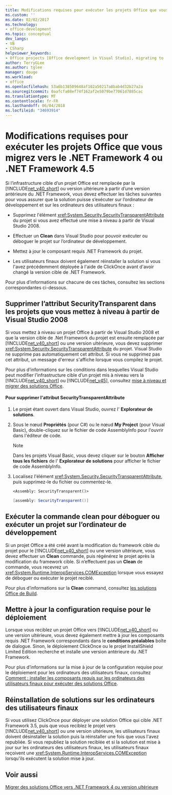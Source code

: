 ```yaml
---
title: Modifications requises pour exécuter les projets Office que vous migrez vers le .NET Framework 4 ou .NET Framework 4.5
ms.custom: ''
ms.date: 02/02/2017
ms.technology:
- office-development
ms.topic: conceptual
dev_langs:
- VB
- CSharp
helpviewer_keywords:
- Office projects [Office development in Visual Studio], migrating to .NET Framework 4
author: TerryGLee
ms.author: tglee
manager: douge
ms.workload:
- office
ms.openlocfilehash: 53a6b138509648af102a50217a8bab4d32b27a2a
ms.sourcegitcommit: 0aafcfa08ef74f162af2e5079be77061d7885cac
ms.translationtype: MT
ms.contentlocale: fr-FR
ms.lasthandoff: 06/04/2018
ms.locfileid: "34693914"
---
```

# <a name="required-changes-to-run-office-projects-that-you-migrate-to-the-net-framework-4-or-the-net-framework-45"></a>Modifications requises pour exécuter les projets Office que vous migrez vers le .NET Framework 4 ou .NET Framework 4.5
  Si l’infrastructure cible d’un projet Office est remplacée par la [!INCLUDE[net_v40_short](../sharepoint/includes/net-v40-short-md.md)] ou version ultérieure à partir d’une version antérieure du .NET Framework, vous devez effectuer les tâches suivantes pour vous assurer que la solution puisse s’exécuter sur l’ordinateur de développement et sur les ordinateurs des utilisateurs finaux :  
  
-   Supprimez l'élément <xref:System.Security.SecurityTransparentAttribute> du projet si vous avez effectué une mise à niveau à partir de Visual Studio 2008.  
  
-   Effectuer un **Clean** dans Visual Studio pour pouvoir exécuter ou déboguer le projet sur l’ordinateur de développement.  
  
-   Mettez à jour le composant requis .NET Framework du projet.  
  
-   Les utilisateurs finaux doivent également réinstaller la solution si vous l'avez précédemment déployée à l'aide de ClickOnce avant d'avoir changé la version cible de .NET Framework.  
  
 Pour plus d’informations sur chacune de ces tâches, consultez les sections correspondantes ci-dessous.  
  
## <a name="remove-the-securitytransparent-attribute-from-projects-that-you-upgrade-from-visual-studio-2008"></a>Supprimer l’attribut SecurityTransparent dans les projets que vous mettez à niveau à partir de Visual Studio 2008  
 Si vous mettez à niveau un projet Office à partir de Visual Studio 2008 et que la version cible de .Net Framework du projet est ensuite remplacée par [!INCLUDE[net_v40_short](../sharepoint/includes/net-v40-short-md.md)] ou une version ultérieure, vous devez supprimer <xref:System.Security.SecurityTransparentAttribute> du projet. Visual Studio ne supprime pas automatiquement cet attribut. Si vous ne supprimez pas cet attribut, un message d'erreur s'affiche lorsque vous compilez le projet.  
  
 Pour plus d’informations sur les conditions dans lesquelles Visual Studio peut modifier l’infrastructure cible d’un projet mis à niveau vers la [!INCLUDE[net_v40_short](../sharepoint/includes/net-v40-short-md.md)] ou [!INCLUDE[net_v45](../vsto/includes/net-v45-md.md)], consultez [mise à niveau et migrer des solutions Office](../vsto/upgrading-and-migrating-office-solutions.md).  
  
#### <a name="to-remove-the-securitytransparentattribute"></a>Pour supprimer l'attribut SecurityTransparentAttribute  
  
1.  Le projet étant ouvert dans Visual Studio, ouvrez l' **Explorateur de solutions**.  
  
2.  Sous le nœud **Propriétés** (pour C#) ou le nœud **My Project** (pour Visual Basic), double-cliquez sur le fichier de code AssemblyInfo pour l'ouvrir dans l'éditeur de code.  
  
    > [!NOTE]  
    >  Dans les projets Visual Basic, vous devez cliquer sur le bouton **Afficher tous les fichiers** de l' **Explorateur de solutions** pour afficher le fichier de code AssemblyInfo.  
  
3.  Localisez l'élément <xref:System.Security.SecurityTransparentAttribute>, puis supprimez-le du fichier ou commentez-le.  
  
    ```vb  
    <Assembly: SecurityTransparent()>  
    ```  
  
    ```csharp  
    [assembly: SecurityTransparent()]  
    ```  
  
## <a name="perform-the-clean-command-to-debug-or-run-a-project-on-the-development-computer"></a>Exécuter la commande clean pour déboguer ou exécuter un projet sur l’ordinateur de développement  
 Si un projet Office a été créé avant la modification du framework cible du projet pour le [!INCLUDE[net_v40_short](../sharepoint/includes/net-v40-short-md.md)] ou une version ultérieure, vous devez effectuer un **Clean** commande, puis régénérez le projet après la modification du framework cible. Si n’effectuent pas un **Clean** de commande, vous recevrez un <xref:System.Runtime.InteropServices.COMException> lorsque vous essayez de déboguer ou exécuter le projet reciblé.  
  
 Pour plus d’informations sur la **Clean** command, consultez [les solutions Office de Build](../vsto/building-office-solutions.md).  
  
## <a name="update-the-prerequisites-for-deployment"></a>Mettre à jour la configuration requise pour le déploiement  
 Lorsque vous reciblez un projet Office vers [!INCLUDE[net_v40_short](../sharepoint/includes/net-v40-short-md.md)] ou une version ultérieure, vous devez également mettre à jour les composants requis .NET Framework correspondants dans le **conditions préalables** boîte de dialogue. Sinon, le déploiement ClickOnce ou le projet InstallShield Limited Edition recherche et installe une version antérieure du .NET Framework.  
  
 Pour plus d’informations sur la mise à jour de la configuration requise pour le déploiement pour les ordinateurs des utilisateurs finaux, consultez [Comment : installer les composants requis sur les ordinateurs des utilisateurs finaux pour exécuter des solutions Office](http://msdn.microsoft.com/en-us/74dd2c52-838f-4abf-b2b4-4d7b0c2a0a98).  
  
## <a name="reinstall-solutions-on-end-user-computers"></a>Réinstallation de solutions sur les ordinateurs des utilisateurs finaux  
 Si vous utilisez ClickOnce pour déployer une solution Office qui cible .NET Framework 3.5, puis que vous reciblez le projet vers [!INCLUDE[net_v40_short](../sharepoint/includes/net-v40-short-md.md)] ou une version ultérieure, les utilisateurs finaux doivent désinstaller la solution puis la réinstaller une fois que vous l'avez republiée. Si vous republiez la solution reciblée et si la solution est mise à jour sur les ordinateurs des utilisateurs finaux, les utilisateurs finaux reçoivent une <xref:System.Runtime.InteropServices.COMException> lorsqu'ils exécutent la solution mise à jour.  
  
## <a name="see-also"></a>Voir aussi  
 [Migrer des solutions Office vers .NET Framework 4 ou version ultérieure](../vsto/migrating-office-solutions-to-the-dotnet-framework-4-or-later.md)  
  
  